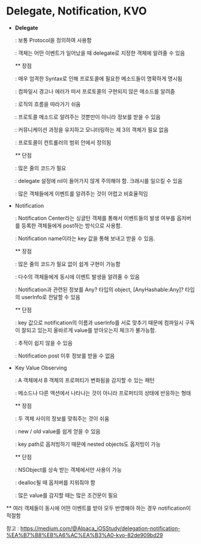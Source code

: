 # Delegate, Notification, KVO

* **Delegate**

  : 보통 Protocol을 정의하여 사용함

  : 객체는 어떤 이벤트가 일어났을 때 delegate로 지정한 객체에 알려줄 수 있음

  ** 장점

  : 매우 엄격한 Syntax로 인해 프로토콜에 필요한 메소드들이 명확하게 명시됨

  : 컴파일시 경고나 에러가 떠서 프로토콜의 구현되지 않은 메소드를 알려줌

  : 로직의 흐름을 따라가기 쉬움

  : 프로토콜 메소드로 알려주는 것뿐만이 아니라 정보를 받을 수 있음

  : 커뮤니케이션 과정을 유지하고 모니터링하는 제 3의 객체가 필요 없음

  : 프로토콜이 컨트롤러의 범위 안에서 정의됨

  ** 단점

  : 많은 줄의 코드가 필요

  : delegate 설정에 nil이 들어가지 않게 주의해야 함. 크래시를 일으킬 수 있음

  : 많은 객체들에게 이벤트를 알려주는 것이 어렵고 비효율적임



* Notification

  : Notification Center라는 싱글턴 객체를 통해서 이벤트들의 발생 여부를 옵저버를 등록한 객체들에게 post하는 방식으로 사용함.

  : Notification name이라는 key 값을 통해 보내고 받을 수 있음.

  ** 장점

  : 많은 줄의 코드가 필요 없이 쉽게 구현이 가능함

  : 다수의 객체들에게 동시에 이벤트 발생을 알려줄 수 있음

  : Notification과 관련된 정보를 Any? 타입의 object, [AnyHashable:Any]? 타입의 userInfo로 전달할 수 있음

  ** 단점

  : key 값으로 notification의 이름과 userInfo를 서로 맞추기 때문에 컴파일시 구독이 잘되고 있는지 올바르게 value를 받아오는지 체크가 불가능함.

  : 추적이 쉽지 않을 수 있음

  : Notification post 이후 정보를 받을 수 없음



* Key Value Observing

  : A 객체에서 B 객체의 프로퍼티가 변화됨을 감지할 수 있는 패턴

  : 메소드나 다른 액션에서 나타나는 것이 아니라 프로퍼티의 상태에 반응하는 형태

  ** 장점

  : 두 객체 사이의 정보를 맞춰주는 것이 쉬움

  : new / old value를 쉽게 얻을 수 있음

  : key path로 옵저빙하기 때문에 nested objects도 옵저빙이 가능

  ** 단점

  : NSObject를 상속 받는 객체에서만 사용이 가능

  : dealloc될 때 옵저버를 지워줘야 함

  : 많은 value를 감지할 때는 많은 조건문이 필요



** 여러 객체들이 동시에 어떤 이벤트를 받아 모두 반영해야 하는 경우 notification이 적절함































참고 : https://medium.com/@Alpaca_iOSStudy/delegation-notification-%EA%B7%B8%EB%A6%AC%EA%B3%A0-kvo-82de909bd29